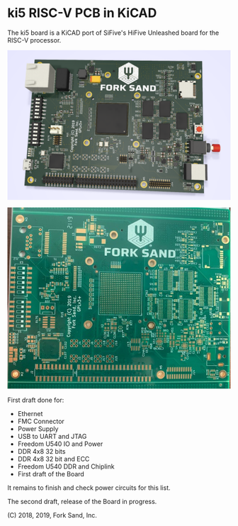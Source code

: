 # ki5 RISC-V PCB in KiCAD

The ki5 board is a KiCAD port of SiFive's HiFive Unleashed board for the
RISC-V processor.

![ki5 pic](pics/ki5.png)

![ki5 board pic](pics/ki5-board.jpg)


First draft done for:

* Ethernet
* FMC Connector
* Power Supply
* USB to UART and JTAG
* Freedom U540 IO and Power
* DDR 4x8 32 bits
* DDR 4x8 32 bit and ECC
* Freedom U540 DDR and Chiplink
* First draft of the Board

It remains to finish and check power circuits for this list.

The second draft, release of the Board in progress.


(C) 2018, 2019, Fork Sand, Inc.
